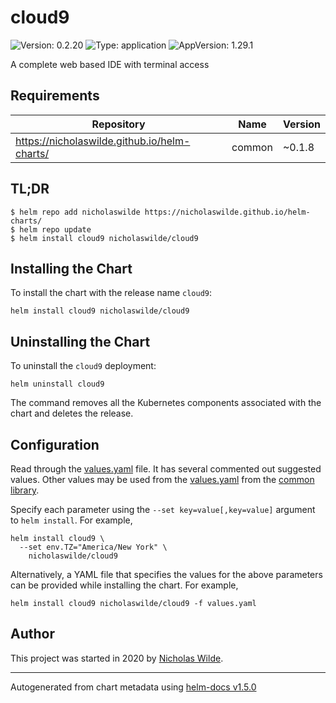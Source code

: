 # cloud9

![Version: 0.2.20](https://img.shields.io/badge/Version-0.2.20-informational?style=flat-square) ![Type: application](https://img.shields.io/badge/Type-application-informational?style=flat-square) ![AppVersion: 1.29.1](https://img.shields.io/badge/AppVersion-1.29.1-informational?style=flat-square)

A complete web based IDE with terminal access

## Requirements

| Repository | Name | Version |
|------------|------|---------|
| https://nicholaswilde.github.io/helm-charts/ | common | ~0.1.8 |

## TL;DR
```console
$ helm repo add nicholaswilde https://nicholaswilde.github.io/helm-charts/
$ helm repo update
$ helm install cloud9 nicholaswilde/cloud9
```

## Installing the Chart
To install the chart with the release name `cloud9`:
```console
helm install cloud9 nicholaswilde/cloud9
```

## Uninstalling the Chart
To uninstall the `cloud9` deployment:
```console
helm uninstall cloud9
```
The command removes all the Kubernetes components associated with the chart and deletes the release.

## Configuration

Read through the [values.yaml](./values.yaml) file. It has several commented out suggested values.
Other values may be used from the [values.yaml](../common/values.yaml) from the [common library](../common).

Specify each parameter using the `--set key=value[,key=value]` argument to `helm install`. For example,
```console
helm install cloud9 \
  --set env.TZ="America/New York" \
    nicholaswilde/cloud9
```

Alternatively, a YAML file that specifies the values for the above parameters can be provided while installing the chart.
For example,
```console
helm install cloud9 nicholaswilde/cloud9 -f values.yaml
```

## Author
This project was started in 2020 by [Nicholas Wilde](https://github.com/nicholaswilde).

----------------------------------------------
Autogenerated from chart metadata using [helm-docs v1.5.0](https://github.com/norwoodj/helm-docs/releases/v1.5.0)
